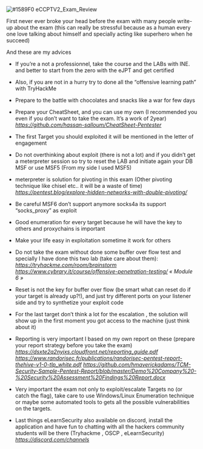 ![#1589F0](https://via.placeholder.com/15/1589F0/000000?text=+) eCCPTV2_Exam_Review

First never ever broke your head before the exam with many people write-up about the exam (this can really be stressful because as a human every one love talking about himself and specially acting like superhero when he succeed)

And these are my advices


- If you’re a not a professionnel, take the course and the LABs with INE. and better to start from the zero with the eJPT and get certified
 
- Also, if you are not in a hurry try to done all the “offensive learning path” with TryHackMe

- Prepare to the battle with chocolates and snacks like a war for few days

- Prepare your CheatSheet, and you can use my own (I recommended you even if you don’t want to take the exam. It’s a work of 2year)
    *https://github.com/hassan-salloum/CheatSheet-Pentester*
    
- The first Target you should exploited it will be mentioned in the letter of engagement

- Do not overthinking about exploit (there is not a lot) and if you didn’t get a meterpreter session so try to reset the LAB and initiate again your DB MSF or use MSF5 (From my side I used MSF5)

- meterpreter is solution for pivoting in this exam (Other pivoting technique like chisel etc.. it will be a waste of time)
    *https://pentest.blog/explore-hidden-networks-with-double-pivoting/*

- Be careful MSF6 don’t support anymore socks4a its support “socks_proxy” as exploit

- Good enumeration for every target because he will have the key  to others and proxychains is important

- Make your life easy in exploitation sometime it work for others

- Do not take the exam without  done some buffer over flow test and specially I have done this two lab (take care about them):
    *https://tryhackme.com/room/brainstorm*
    *https://www.cybrary.it/course/offensive-penetration-testing/  « Module 6 »*


- Reset is not the key for buffer over flow (be smart what can reset do if your target is already up?!), and just try different ports on your listener side and try to synthetize your exploit code

- For the last target don’t think a lot for the escalation , the solution will show up in the first moment you got access to the machine (just think about it)

- Reporting is very important  I based on my own report on these (prepare your report strategy before you take the exam)
    *https://dsxte2q2nyjxs.cloudfront.net/reporting_guide.pdf*
    *https://www.randorisec.fr/publications/randorisec-pentest-report-thehive-v1-0-tlp_white.pdf*
    *https://github.com/hmaverickadams/TCM-Security-Sample-Pentest-Report/blob/master/Demo%20Company%20-%20Security%20Assessment%20Findings%20Report.docx*  


- Very important the exam not only to exploit/escalate Targets no (or catch the flag), take care to use Windows/Linux Enumeration technique or maybe some automated tools to gets all the possible vulnerabilities on the targets.

- Last things eLearnSecurity also available on discord, install the application and have fun to chatting with all the hackers community students will be there (Tryhackme , OSCP , eLearnSecurity) 
    *https://discord.com/channels*
